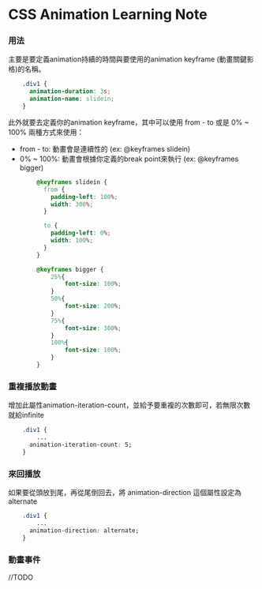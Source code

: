 # CSS Animation Learning Note

### 用法
主要是要定義animation持續的時間與要使用的animation keyframe (動畫關鍵影格)的名稱。
```css
    .div1 {
      animation-duration: 3s;
      animation-name: slidein;
    }
```

此外就要去定義你的animation keyframe，其中可以使用 from - to 或是 0% ~ 100% 兩種方式來使用：
* from - to: 動畫會是連續性的 (ex: @keyframes slidein)
* 0% ~ 100%: 動畫會根據你定義的break point來執行 (ex: @keyframes bigger)
```css
        @keyframes slidein {
          from {
            padding-left: 100%;
            width: 300%;
          }

          to {
            padding-left: 0%;
            width: 100%;
          }
        }

        @keyframes bigger {
            25%{
                font-size: 100%;
            }
            50%{
                font-size: 200%;
            } 
            75%{
                font-size: 300%;
            }
            100%{
                font-size: 100%;
            }
        }
```

### 重複播放動畫
增加此屬性animation-iteration-count，並給予要重複的次數即可，若無限次數就給infinite
```css
    .div1 {
        ...
      animation-iteration-count: 5;
    }
```

### 來回播放
如果要從頭放到尾，再從尾倒回去，將 animation-direction 這個屬性設定為 alternate
```css
    .div1 {
        ...
      animation-direction: alternate;
    }
```

### 動畫事件
//TODO



